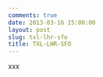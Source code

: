 ```yaml
---
comments: true
date: 2013-03-16 15:00:00
layout: post
slug: txl-lhr-sfo
title: TXL-LHR-SFO
---
```


xxx